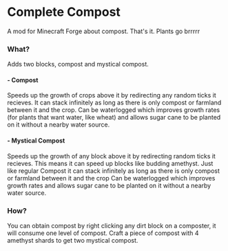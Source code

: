 # Complete Compost
A mod for Minecraft Forge about compost. That's it. Plants go brrrrr


### What?
Adds two blocks, compost and mystical compost. 
#### - Compost 
  Speeds up the growth of crops above it by redirecting any random ticks it recieves. 
  It can stack infinitely as long as there is only compost or farmland between it and the crop.
  Can be waterlogged which improves growth rates (for plants that want water, like wheat) and allows sugar cane to be planted on it without a nearby water source.
  
 #### - Mystical Compost
  Speeds up the growth of any block above it by redirecting random ticks it recieves.
  This means it can speed up blocks like budding amethyst.
  Just like regular Compost it can stack infinitely as long as there is only compost or farmland between it and the crop
  Can be waterlogged which improves growth rates and allows sugar cane to be planted on it without a nearby water source.
  
  
 ### How?
 You can obtain compost by right clicking any dirt block on a composter, it will consume one level of compost.
 Craft a piece of compost with 4 amethyst shards to get two mystical compost.
 

